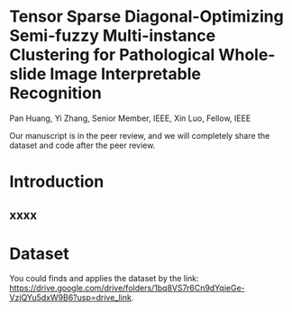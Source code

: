 # Tensor Sparse Diagonal-Optimizing Semi-fuzzy Multi-instance Clustering for Pathological Whole-slide Image Interpretable Recognition
Pan Huang, Yi Zhang, Senior Member, IEEE, Xin Luo, Fellow, IEEE

Our manuscript is in the peer review, and we will completely share the dataset and code after the peer review.

# Introduction
xxxx
---



# Dataset
You could finds and applies the dataset by the link: https://drive.google.com/drive/folders/1bq8VS7r6Cn9dYqieGe-VzjQYu5dxW9B6?usp=drive_link.
